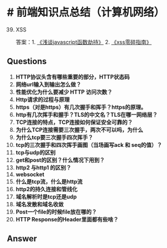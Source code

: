 # # 前端知识点总结（计算机网络）

39. XSS

    答案：1. [《浅谈javascript函数劫持》](http://www.xfocus.net/articles/200712/963.html) 2. [《xss零碎指南》](http://www.cnblogs.com/hustskyking/p/xss-snippets.html)

## Questions

1. **HTTP协议头含有哪些重要的部分，HTTP状态码**
2. **网络url输入到输出怎么做？**
3. **性能优化为什么要减少 HTTP 访问次数？**
4. **Http请求的过程与原理**
5. **https（对是https）有几次握手和挥手？https的原理。**
6. **http有几次挥手和握手？TLS的中文名？TLS在哪一网络层？**
7. **TCP连接的特点，TCP连接如何保证安全可靠的？**
8. **为什么TCP连接需要三次握手，两次不可以吗，为什么**
9. **为什么tcp要三次握手四次挥手？**
10. **tcp的三次握手和四次挥手画图（当场画写ack 和 seq的值）？**
11. **tcp与udp的区别**
12. **get和post的区别？什么情况下用到？**
13. **http2 与http1 的区别？**
14. **websocket**
15. **什么是tcp流，什么是http流**
16. **http2的持久连接和管线化**
17. **域名解析时是tcp还是udp**
18. **域名发散和域名收敛**
19. **Post一个file的时候file放在哪的？**
20. **HTTP Response的Header里面都有些啥？**

## Answer









